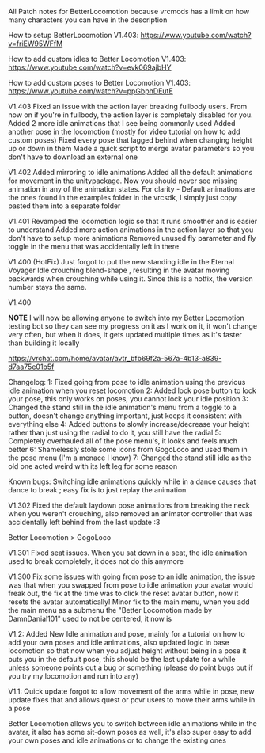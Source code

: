 All Patch notes for BetterLocomotion because vrcmods has a limit on how many characters you can have in the description

How to setup BetterLocomotion V1.403: https://www.youtube.com/watch?v=friEW95WFfM

How to add custom idles to Better Locomotion V1.403: https://www.youtube.com/watch?v=evk069ajbHY

How to add custom poses to Better Locomotion V1.403: https://www.youtube.com/watch?v=ppGbphDEutE

V1.403
Fixed an issue with the action layer breaking fullbody users. From now on if you're in fullbody, the action layer is completely disabled for you.
Added 2 more idle animations that I see being commonly used
Added another pose in the locomotion (mostly for video tutorial on how to add custom poses)
Fixed every pose that lagged behind when changing height up or down in them
Made a quick script to merge avatar parameters so you don't have to download an external one

V1.402
Added mirroring to idle animations
Added all the default animations for movement in the unitypackage. Now you should never see missing animation in any of the animation states.
For clarity - Default animations are the ones found in the examples folder in the vrcsdk, I simply just copy pasted them into a separate folder

V1.401
Revamped the locomotion logic so that it runs smoother and is easier to understand
Added more action animations in the action layer so that you don't have to setup more animations
Removed unused fly parameter and fly toggle in the menu that was accidentally left in there

V1.400 (HotFix)
Just forgot to put the new standing idle in the Eternal Voyager Idle crouching blend-shape , resulting in the avatar moving backwards when crouching while using it. Since this is a hotfix, the version number stays the same.

V1.400

**NOTE**
I will now be allowing anyone to switch into my Better Locomotion testing bot so they can see my progress on it as I work on it, it won't change very often, but when it does, it gets updated multiple times as it's faster than building it locally

https://vrchat.com/home/avatar/avtr_bfb69f2a-567a-4b13-a839-d7aa75e01b5f

Changelog:
1:	Fixed going from pose to idle animation using the previous idle animation when you reset locomotion
2:	Added lock pose button to lock your pose, this only works on poses, you cannot lock your idle position
3:	Changed the stand still in the idle animation's menu from a toggle to a button, doesn't change anything important, just keeps it consistent with everything else
4:	Added buttons to slowly increase/decrease your height rather than just using the radial to do it, you still have the radial
5:	Completely overhauled all of the pose menu's, it looks and feels much better
6:	Shamelessly stole some icons from GogoLoco and used them in the pose menu (I'm a menace I know)
7:	Changed the stand still idle as the old one acted weird with its left leg for some reason

Known bugs:
	Switching idle animations quickly while in a dance causes that dance to break ; easy fix is to just replay the animation

V1.302
Fixed the default laydown pose animations from breaking the neck when you weren't crouching, also removed an animator controller that was accidentally left behind from the last update :3

Better Locomotion > GogoLoco

V1.301
Fixed seat issues. When you sat down in a seat, the idle animation used to break completely, it does not do this anymore

V1.300
Fix some issues with going from pose to an idle animation, the issue was that when you swapped from pose to idle animation your avatar would freak out, the fix at the time was to click the reset avatar button, now it resets the avatar automatically!
Minor fix to the main menu, when you add the main menu as a submenu the "Better Locomotion made by DamnDanial101" used to not be centered, it now is

V1.2: Added New Idle animation and pose, mainly for a tutorial on how to add your own poses and idle animations, also updated logic in base locomotion so that now when you adjust height without being in a pose it puts you in the default pose, this should be the last update for a while unless someone points out a bug or something (please do point bugs out if you try my locomotion and run into any)

V1.1: Quick update forgot to allow movement of the arms while in pose, new update fixes that and allows quest or pcvr users to move their arms while in a pose

Better Locomotion allows you to switch between idle animations while in the avatar, it also has some sit-down poses as well, it's also super easy to add your own poses and idle animations or to change the existing ones
